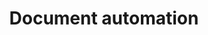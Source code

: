 ---
layout: page
title: Document automation
permalink: /document_automation/
categories: ideas
short-description: automating the creation and assembly of legal texts
---